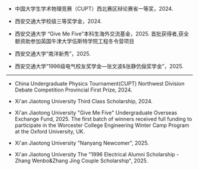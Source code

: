 - 中国大学生学术物理竞赛（CUPT）西北赛区辩论赛省一等奖，2024.

- 西安交通大学校级三等奖学金，2024.

- 西安交通大学 “Give Me Five”本科生海外交流基金，2025.
首批获得者,获全额资助参加英国牛津大学伍斯特学院工程冬令营项目

- 西安交通大学“南洋新秀”，2025.

- 西安交通大学“1996级电气校友奖学金—张文波&张静伉俪奖学金”，2025.

---

- China Undergraduate Physics Tournament(CUPT) Northwest Division Debate Competition Provincial First Prize, 2024.

- Xi'an Jiaotong University Third Class Scholarship, 2024.

- Xi'an Jiaotong University "Give Me Five" Undergraduate Overseas Exchange Fund, 2025.
The first batch of winners received full funding to participate in the Worcester College Engineering Winter Camp Program at the Oxford University, UK.

- Xi'an Jiaotong University "Nanyang Newcomer", 2025.

- Xi'an Jiaotong University The "1996 Electrical Alumni Scholarship - Zhang Wenbo&Zhang Jing Couple Scholarship", 2025.
